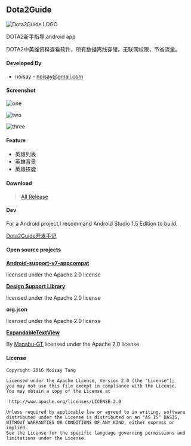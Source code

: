 ## Dota2Guide

![Dota2Guide LOGO](https://github.com/noisay/Dota2Guide/blob/master/app/src/main/res/mipmap-mdpi/ic_launcher.png)

DOTA2新手指导,android app

DOTA2中英雄资料查看软件，所有数据离线存储，无联网权限，节省流量。

#### Developed By

- noisay - noisay@gmail.com

#### Screenshot

![one](https://raw.githubusercontent.com/noisay/Dota2Guide/master/Gif/1.gif)

![two](https://raw.githubusercontent.com/noisay/Dota2Guide/master/Gif/2.gif)

![three](https://raw.githubusercontent.com/noisay/Dota2Guide/master/Gif/3.gif)

#### Feature

- 英雄列表
- 英雄背景
- 英雄技能

#### Download

> [All Release](https://github.com/noisay/Dota2Guide/tree/master/Release)

#### Dev

For a Android project,I recommand Android Studio 1.5 Edition to build.

[Dota2Guide开发手记](http://www.jianshu.com/notebooks/3579252/latest)

#### Open source projects 

**[Android-support-v7-appcompat](https://developer.android.com/intl/zh-cn/tools/support-library/index.html)**

licensed under the Apache 2.0 license

**[Design Support Library](http://developer.android.com/intl/zh-cn/tools/support-library/features.html#design)**

licensed under the Apache 2.0 license

**org.json**

licensed under the Apache 2.0 license

**[ExpandableTextView](https://github.com/Manabu-GT/ExpandableTextView)**

By [Manabu-GT](https://github.com/Manabu-GT),licensed under the Apache 2.0 license

#### License

```
Copyright 2016 Noisay Tang

Licensed under the Apache License, Version 2.0 (the "License");
you may not use this file except in compliance with the License.
You may obtain a copy of the License at

 http://www.apache.org/licenses/LICENSE-2.0

Unless required by applicable law or agreed to in writing, software
distributed under the License is distributed on an "AS IS" BASIS,
WITHOUT WARRANTIES OR CONDITIONS OF ANY KIND, either express or implied.
See the License for the specific language governing permissions and
limitations under the License.
```





